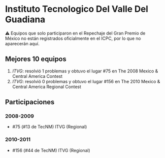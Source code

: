 # Instituto Tecnologico Del Valle Del Guadiana

:warning: Equipos que solo participaron en el Repechaje del Gran Premio de México no están registrados oficialmente en el ICPC, por lo que no aparecerán aquí.

## Mejores 10 equipos

1. _ITVG_: resolvió 1 problemas y obtuvo el lugar #75 en The 2008 Mexico & Central America Contest
1. _ITVG_: resolvió 0 problemas y obtuvo el lugar #156 en The 2010 Mexico & Central America Regional Contest

## Participaciones

### 2008-2009

- #75 (#13 de TecNM) ITVG (Regional)

### 2010-2011

- #156 (#44 de TecNM) ITVG (Regional)



